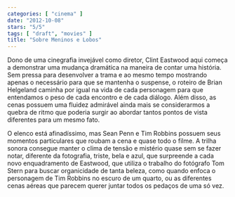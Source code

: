 ```yaml
---
categories: [ "cinema" ]
date: "2012-10-08"
stars: "5/5"
tags: [ "draft", "movies" ]
title: "Sobre Meninos e Lobos"
---
```

Dono de uma cinegrafia invejável como diretor, Clint Eastwood aqui
começa a demonstrar uma mudança dramática na maneira de contar uma
história. Sem pressa para desenvolver a trama e ao mesmo tempo mostrando
apenas o necessário para que se mantenha o suspense, o roteiro de
Brian Helgeland caminha por igual na vida de cada personagem para que
entendamos o peso de cada encontro e de cada diálogo. Além disso,
as cenas possuem uma fluidez admirável ainda mais se considerarmos a
quebra de ritmo que poderia surgir ao abordar tantos pontos de vista
diferentes para um mesmo fato.

O elenco está afinadíssimo, mas Sean Penn e Tim Robbins possuem seus
momentos particulares que roubam a cena e quase todo o filme. A trilha
sonora consegue manter o clima de tensão e mistério quase sem se fazer
notar, diferente da fotografia, triste, bela e azul, que surpreende a
cada novo enquadramento de Eastwood, que utiliza o trabalho do fotógrafo
Tom Stern para buscar organicidade de tanta beleza, como quando enfoca
o personagem de Tim Robbins no escuro de um quarto, ou as diferentes
cenas aéreas que parecem querer juntar todos os pedaços de uma só vez.

